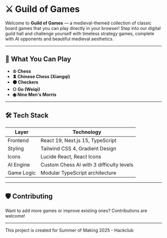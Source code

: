 # ⚔️ Guild of Games

Welcome to **Guild of Games** — a medieval-themed collection of classic board games that you can play directly in your browser! Step into our digital guild hall and challenge yourself with timeless strategy games, complete with AI opponents and beautiful medieval aesthetics.

---

## 🎯 What You Can Play

- **♔ Chess**
- **♜ Chinese Chess (Xiangqi)**
- **⚫ Checkers**
- **○ Go (Weiqi)**
- **◉ Nine Men's Morris**

---

## 🛠️ Tech Stack

| Layer      | Technology                               |
| ---------- | ---------------------------------------- |
| Frontend   | React 19, Next.js 15, TypeScript         |
| Styling    | Tailwind CSS 4, Gradient Design          |
| Icons      | Lucide React, React Icons                |
| AI Engine  | Custom Chess AI with 3 difficulty levels |
| Game Logic | Modular TypeScript architecture          |

---

## 🛡️ Contributing

Want to add more games or improve existing ones? Contributions are welcome!

---

This project is created for Summer of Making 2025 - Hackclub
